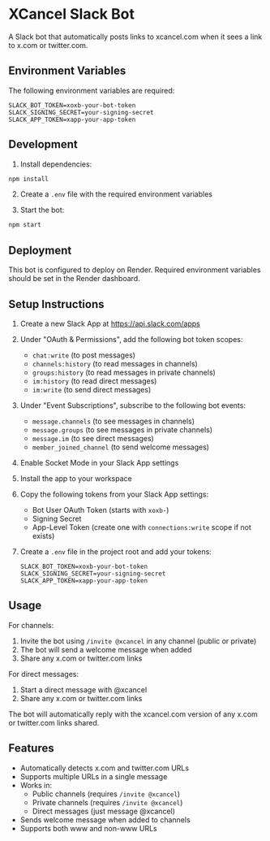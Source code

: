 # XCancel Slack Bot

A Slack bot that automatically posts links to xcancel.com when it sees a link to x.com or twitter.com.

## Environment Variables

The following environment variables are required:

```
SLACK_BOT_TOKEN=xoxb-your-bot-token
SLACK_SIGNING_SECRET=your-signing-secret
SLACK_APP_TOKEN=xapp-your-app-token
```

## Development

1. Install dependencies:
```bash
npm install
```

2. Create a `.env` file with the required environment variables

3. Start the bot:
```bash
npm start
```

## Deployment

This bot is configured to deploy on Render. Required environment variables should be set in the Render dashboard.

## Setup Instructions

1. Create a new Slack App at https://api.slack.com/apps
2. Under "OAuth & Permissions", add the following bot token scopes:
   - `chat:write` (to post messages)
   - `channels:history` (to read messages in channels)
   - `groups:history` (to read messages in private channels)
   - `im:history` (to read direct messages)
   - `im:write` (to send direct messages)

3. Under "Event Subscriptions", subscribe to the following bot events:
   - `message.channels` (to see messages in channels)
   - `message.groups` (to see messages in private channels)
   - `message.im` (to see direct messages)
   - `member_joined_channel` (to send welcome messages)

4. Enable Socket Mode in your Slack App settings

5. Install the app to your workspace

6. Copy the following tokens from your Slack App settings:
   - Bot User OAuth Token (starts with `xoxb-`)
   - Signing Secret
   - App-Level Token (create one with `connections:write` scope if not exists)

7. Create a `.env` file in the project root and add your tokens:
   ```
   SLACK_BOT_TOKEN=xoxb-your-bot-token
   SLACK_SIGNING_SECRET=your-signing-secret
   SLACK_APP_TOKEN=xapp-your-app-token
   ```

## Usage

For channels:
1. Invite the bot using `/invite @xcancel` in any channel (public or private)
2. The bot will send a welcome message when added
3. Share any x.com or twitter.com links

For direct messages:
1. Start a direct message with @xcancel
2. Share any x.com or twitter.com links

The bot will automatically reply with the xcancel.com version of any x.com or twitter.com links shared.

## Features

- Automatically detects x.com and twitter.com URLs
- Supports multiple URLs in a single message
- Works in:
  - Public channels (requires `/invite @xcancel`)
  - Private channels (requires `/invite @xcancel`)
  - Direct messages (just message @xcancel)
- Sends welcome message when added to channels
- Supports both www and non-www URLs 